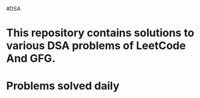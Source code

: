 #DSA
# This repository contains solutions to various DSA problems of LeetCode And GFG.
# Problems solved daily



